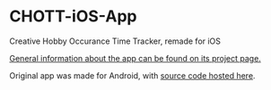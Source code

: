 # CHOTT-iOS-App
Creative Hobby Occurance Time Tracker, remade for iOS

[General information about the app can be found on its project page.](https://jisyed.github.io/projects/chott-for-ios/)

Original app was made for Android, with [source code hosted here](https://github.com/JISyed/CHOTT-Android-App).
